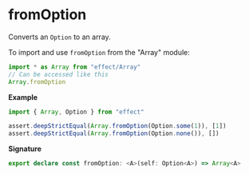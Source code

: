 # fromOption

Converts an `Option` to an array.

To import and use `fromOption` from the "Array" module:

```ts
import * as Array from "effect/Array"
// Can be accessed like this
Array.fromOption
```

**Example**

```ts
import { Array, Option } from "effect"

assert.deepStrictEqual(Array.fromOption(Option.some(1)), [1])
assert.deepStrictEqual(Array.fromOption(Option.none()), [])
```

**Signature**

```ts
export declare const fromOption: <A>(self: Option<A>) => Array<A>
```
